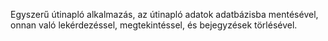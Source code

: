 Egyszerű útinapló alkalmazás, az útinapló adatok adatbázisba mentésével, onnan való lekérdezéssel, megtekintéssel, és bejegyzések törlésével.
